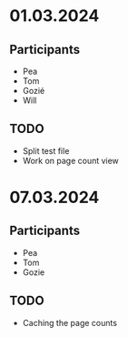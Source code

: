 # 01.03.2024

## Participants

- Pea
- Tom
- Gozié
- Will


## TODO

- Split test file
- Work on page count view


# 07.03.2024

## Participants

- Pea
- Tom
- Gozie


## TODO

- Caching the page counts
